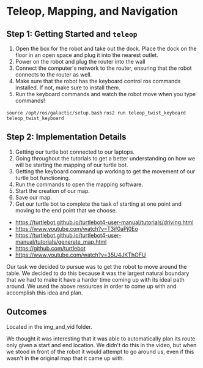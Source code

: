 # Teleop, Mapping, and Navigation

## Step 1: Getting Started and `teleop`

1. Open the box for the robot and take out the dock. Place the dock on the floor in an open space and plug it into the nearest outlet.
2. Power on the robot and plug the router into the wall
3. Connect the computer's network to the router, ensuring that the robot connects to the router as well.
4. Make sure that the robot has the keyboard control ros commands installed. If not, make sure to install them.
5. Run the keyboard commands and watch the robot move when you type commands!

`source /opt/ros/galactic/setup.bash`
`ros2 run teleop_twist_keyboard teleop_twist_keyboard`

## Step 2: Implementation Details

1. Getting our turtle bot connected to our laptops.
2. Going throughout the tutorials to get a better understanding on how we will be starting the mapping of our turtle bot.
3. Getting the keyboard command up working to get the movement of our turtle bot functioning.
4. Run the commands to open the mapping software.
5. Start the creation of our map.
6. Save our map.
7. Get our turtle bot to complete the task of starting at one point and moving to the end point that we choose.

- <https://turtlebot.github.io/turtlebot4-user-manual/tutorials/driving.html>
- <https://www.youtube.com/watch?v=T3if0aPj0Eo>
- <https://turtlebot.github.io/turtlebot4-user-manual/tutorials/generate_map.html>
- <https://github.com/turtlebot>
- <https://www.youtube.com/watch?v=35U4JKThOFU>

Our task we decided to pursue was to get the robot to move around the table. We decided to do this because it was the largest natural boundary that we had to make it have a harder time coming up with its ideal path around. We used the above resources in order to come up with and accomplish this idea and plan.

## Outcomes

Located in the img_and_vid folder.

We thought it was interesting that it was able to automatically plan its route only given a start and end location. We didn't do this in the video, but when we stood in front of the robot it would attempt to go around us, even if this wasn't in the original map that it came up with.
